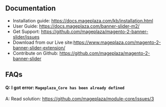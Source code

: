 ## Documentation

- Installation guide: https://docs.mageplaza.com/kb/installation.html
- User Guide: https://docs.mageplaza.com/banner-slider-m2/
- Get Support: https://github.com/mageplaza/magento-2-banner-slider/issues
- Download from our Live site:https://www.mageplaza.com/magento-2-banner-slider-extension/
- Contribute on Github: https://github.com/mageplaza/magento-2-banner-slider

## FAQs

#### Q: I got error: `Mageplaza_Core has been already defined`
A: Read solution: https://github.com/mageplaza/module-core/issues/3

